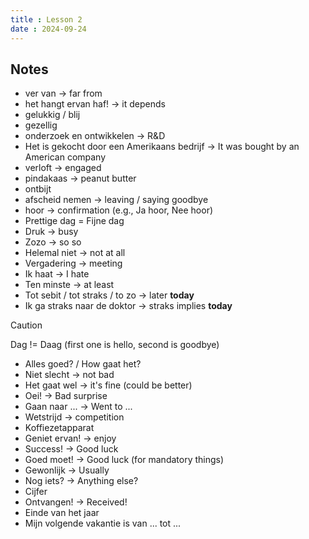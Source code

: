 ```yaml
---
title : Lesson 2
date : 2024-09-24
---
```


## Notes

- ver van -> far from
- het hangt ervan haf! -> it depends
- gelukkig / blij
- gezellig
- onderzoek en ontwikkelen -> R&D
- Het is gekocht door een Amerikaans bedrijf -> It was bought by an American company
- verloft -> engaged
- pindakaas -> peanut butter
- ontbijt
- afscheid nemen -> leaving / saying goodbye
- hoor -> confirmation (e.g., Ja hoor, Nee hoor)
- Prettige dag = Fijne dag
- Druk -> busy
- Zozo -> so so
- Helemal niet -> not at all
- Vergadering -> meeting
- Ik haat -> I hate
- Ten minste -> at least
- Tot sebit / tot straks / to zo -> later **today**
- Ik ga straks naar de doktor -> straks implies **today**

> [!CAUTION]
> Dag != Daag (first one is hello, second is goodbye)

- Alles goed? / How gaat het?
- Niet slecht -> not bad
- Het gaat wel -> it's fine (could be better)
- Oei! -> Bad surprise
- Gaan naar ... -> Went to ...
- Wetstrijd -> competition
- Koffiezetapparat
- Geniet ervan! -> enjoy
- Success! -> Good luck
- Goed moet! -> Good luck (for mandatory things)
- Gewonlijk -> Usually
- Nog iets? -> Anything else?
- Cijfer
- Ontvangen! -> Received!
- Einde van het jaar
- Mijn volgende vakantie is van ... tot ...
